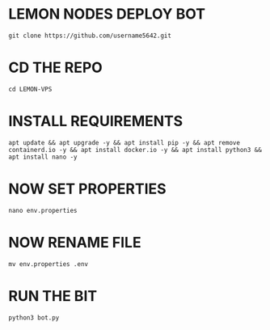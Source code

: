 # LEMON NODES DEPLOY BOT
`git clone https://github.com/username5642.git`

# CD THE REPO
`cd LEMON-VPS`

# INSTALL REQUIREMENTS
` apt update && apt upgrade -y && apt install pip -y && apt remove containerd.io -y && apt install docker.io -y && apt install python3 && apt install nano -y `

# NOW SET PROPERTIES
` nano env.properties `

# NOW RENAME FILE
`mv env.properties .env`

# RUN THE BIT
`python3 bot.py `
